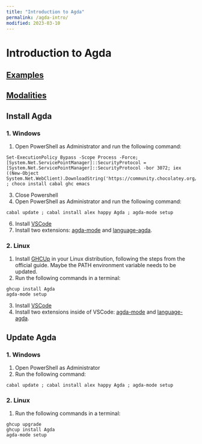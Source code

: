 ```yaml
---
title: "Introduction to Agda"
permalink: /agda-intro/
modified: 2023-03-10
---
```


# Introduction to Agda

## [Examples](https://dvmcarpena.com/files/agda-examples.zip)
## [Modalities](https://dvmcarpena.com/files/modalities.agda)

<!-- #### 1. Check if you have Agda installed and which version of it.

Open a terminal (in Windows open Powershell), and type the following command:
```shell
agda
```
If you have Agda installed, you will see something similar to this output:
![Agda command output](https://user-images.githubusercontent.com/63608428/224322372-56efbc1d-854d-49b6-b5da-f2e79cbfef54.png)
In addition, your Agda version is written at the begining of the output, in the above image, it is version 2.6.2.2.
If the command gives an error, then you don't have Agda installed, or your installation is broken.
 The last version of Agda is 2.6.3, if you have any other version please consider upgrading your installation, following TODO.
  If the command gives an error

#### 2. If you don't have Agda install

#### 3. If you have Agda install but with a version smalled than 2.6.3

#### 4. Install your editor of choice

#### 5. Install your editor of choice -->


## Install Agda

### 1. Windows

 1. Open PowerShell as Administrator and run the following command:
```shell
Set-ExecutionPolicy Bypass -Scope Process -Force; [System.Net.ServicePointManager]::SecurityProtocol = [System.Net.ServicePointManager]::SecurityProtocol -bor 3072; iex ((New-Object System.Net.WebClient).DownloadString('https://community.chocolatey.org/install.ps1')) ; choco install cabal ghc emacs
```
 3. Close Powershell
 1. Open PowerShell as Administrator and run the following command:
```shell
cabal update ; cabal install alex happy Agda ; agda-mode setup
```
 6. Install [VSCode](https://code.visualstudio.com)
 7. Install two extensions: [agda-mode](https://marketplace.visualstudio.com/items?itemName=banacorn.agda-mode) and [language-agda](https://marketplace.visualstudio.com/items?itemName=j-mueller.agda).

### 2. Linux

 1. Install [GHCUp](https://www.haskell.org/ghcup) in your Linux distribution, following the steps from the official guide. Maybe the PATH environment variable needs to be updated. 
 2. Run the following commands in a terminal:
```shell
ghcup install Agda
agda-mode setup
```
 3. Install [VSCode](https://code.visualstudio.com)
 4. Install two extensions inside of VSCode: [agda-mode](https://marketplace.visualstudio.com/items?itemName=banacorn.agda-mode) and [language-agda](https://marketplace.visualstudio.com/items?itemName=j-mueller.agda).

## Update Agda

### 1. Windows

 1. Open PowerShell as Administrator
 2. Run the following command:
```shell
cabal update ; cabal install alex happy Agda ; agda-mode setup
```

### 2. Linux

 1. Run the following commands in a terminal:
```shell
ghcup upgrade
ghcup install Agda
agda-mode setup
```

<!-- ## Remove Agda

### 1. Windows

TODO

### 2. Linux

TODO -->

<!-- ## 2. ALS (VSCode)

### 2.1. Windows

 1. Open PowerShell as Administrator
 2. Run the following command:
```shell
Set-ExecutionPolicy Bypass -Scope Process -Force; [System.Net.ServicePointManager]::SecurityProtocol = [System.Net.ServicePointManager]::SecurityProtocol -bor 3072; iex ((New-Object System.Net.WebClient).DownloadString('https://community.chocolatey.org/install.ps1')) ; choco install ghc
```

 6. Install [VSCode](https://code.visualstudio.com)
 7. Install two extensions: [agda-mode](https://marketplace.visualstudio.com/items?itemName=banacorn.agda-mode) and [language-agda](https://marketplace.visualstudio.com/items?itemName=j-mueller.agda).
 8. Activate the experimental lanaguage server of agda-mode.

### 2.2. Linux

First, install [GHCUp](https://www.haskell.org/ghcup) in your Linux distribution, following the steps from the official guide. Maybe the PATH environment variable needs to be updated. Then, run the following commands in a terminal:

```
ghcup install stack
git clone https://github.com/banacorn/agda-language-server.git
cd agda-language-server && stack install && cd ..
``` -->
